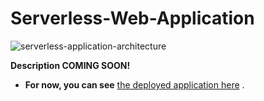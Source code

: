 # Serverless-Web-Application
![serverless-application-architecture](https://github.com/DimitryZH/Serverless-Web-Application/assets/146372946/0abaeea5-040f-48d9-a90d-49b7f853ce99)

**Description COMING SOON!**
- **For now, you can see** [the deployed application here](https://wildrydes.dmitry-web.com/) .

